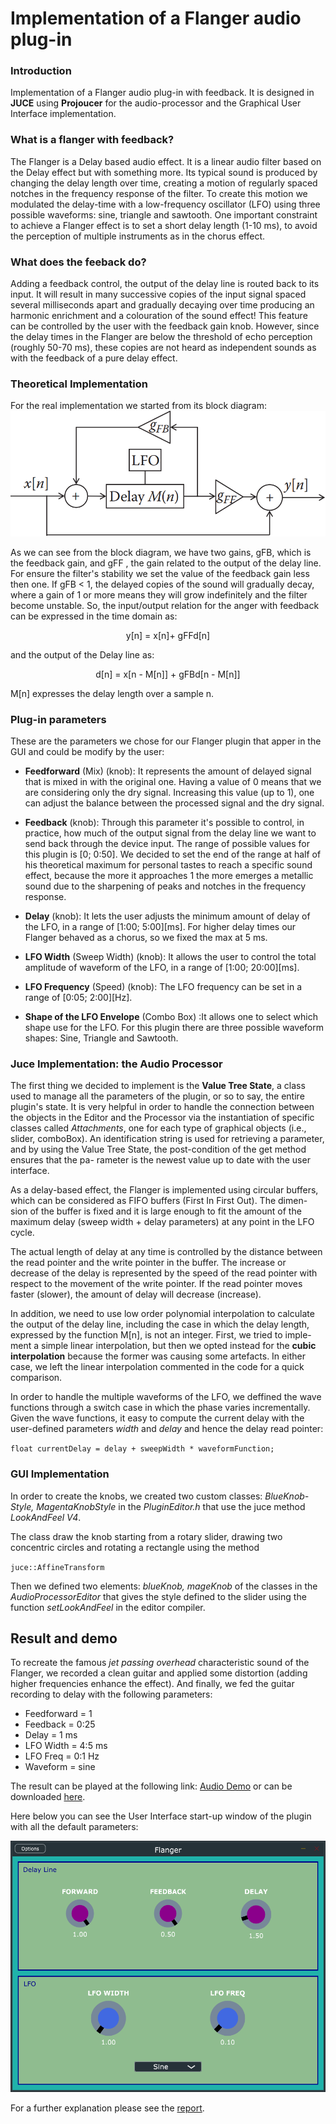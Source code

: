 # Implementation of a Flanger audio plug-in
### Introduction
Implementation of a Flanger audio plug-in with feedback. It is designed in **JUCE** using **Projoucer** for the audio-processor and the Graphical User Interface
implementation. 
### What is a flanger with feedback?
The Flanger is a Delay based audio effect. It is a linear audio filter based on the Delay effect but with something more. Its typical sound is produced by changing the delay length over time, creating a motion of regularly spaced
notches in the frequency response of the filter. To create this motion we modulated the delay-time with a low-frequency oscillator (LFO) using three possible waveforms: sine, triangle and sawtooth. 
One important constraint to achieve a Flanger effect is to set a short delay length (1-10 ms), to avoid the perception of multiple instruments as in the chorus effect.
### What does the feeback do?
Adding a feedback control, the output of the delay line is routed
back to its input. It will result in many successive copies of the input signal
spaced several milliseconds apart and gradually decaying over time producing
an harmonic enrichment and a colouration of the sound effect! This feature
can be controlled by the user with the feedback gain knob. However, since
the delay times in the Flanger are below the threshold of echo perception
(roughly 50-70 ms), these copies are not heard as independent sounds as
with the feedback of a pure delay effect.

### Theoretical Implementation
For the real implementation we started from its block diagram: 
![Flanger block diagram](https://github.com/EllDy96/CarlGang/blob/Homework2/Hw_2/report%20HW2/db_flanger.png)

As we can see from the block diagram, we have two gains, gFB, which is the
feedback gain, and gFF , the gain related to the output of the delay line. For
ensure the filter's stability we set the value of the feedback gain less then
one. If gFB < 1, the delayed copies of the sound will gradually decay, where
a gain of 1 or more means they will grow indefinitely and the filter become
unstable. So, the input/output relation for the 
anger with feedback can be
expressed in the time domain as:

<p align= center> y[n] = x[n]+ gFFd[n]

and the output of the Delay line as:
 
<p align= center>  d[n] = x[n - M[n]] + gFBd[n - M[n]] 

M[n] expresses the delay length over a sample n.

### Plug-in parameters
These are the parameters we chose for our Flanger plugin that apper in the GUI and could be modify by the user:
- **Feedforward** (Mix) (knob): It represents the amount of delayed signal that is mixed in with the
original one. Having a value of 0 means that we are considering only the
dry signal. Increasing this value (up to 1), one can adjust the balance
between the processed signal and the dry signal.

- **Feedback** (knob): Through this parameter it's possible to control, in practice, how much
of the output signal from the delay line we want to send back through
the device input. The range of possible values for this plugin is [0; 0:50].
We decided to set the end of the range at half of his theoretical maximum for personal tastes to reach a specific sound effect, because the
more it approaches 1 the more emerges a metallic sound due to the
sharpening of peaks and notches in the frequency response.
- **Delay** (knob): It lets the user adjusts the minimum amount of delay of the LFO, in a
range of [1:00; 5:00][ms]. For higher delay times our 
Flanger behaved as
a chorus, so we fixed the max at 5 ms.
- **LFO Width** (Sweep Width)  (knob): It allows the user to control the total amplitude of waveform of the
LFO, in a range of [1:00; 20:00][ms].
- **LFO Frequency** (Speed) (knob): The LFO frequency can be set in a range of [0:05; 2:00][Hz].
- **Shape of the LFO Envelope**  (Combo Box) :It allows one to select which shape use for the LFO. For this plugin there
are three possible waveform shapes: Sine, Triangle and Sawtooth.
### Juce Implementation: the Audio Processor
The first thing we decided to implement is the **Value Tree State**, a class used
to manage all the parameters of the plugin, or so to say, the entire plugin's
state. It is very helpful in order to handle the connection between the objects
in the Editor and the Processor via the instantiation of specific classes called
*Attachments*, one for each type of graphical objects (i.e., slider, comboBox).
An identification string is used for retrieving a parameter, and by using the
Value Tree State, the post-condition of the get method ensures that the pa-
rameter is the newest value up to date with the user interface.

As a delay-based effect, the  Flanger is implemented using circular buffers,
which can be considered as FIFO buffers (First In First Out). The dimen-
sion of the buffer is fixed and it is large enough to fit the amount of the
maximum delay (sweep width + delay parameters) at any point in the LFO cycle. 

The actual length of delay at any time is controlled by the distance
between the read pointer and the write pointer in the buffer. The increase
or decrease of the delay is represented by the speed of the read pointer with
respect to the movement of the write pointer. If the read pointer moves faster
(slower), the amount of delay will decrease (increase).

In addition, we need to use low order polynomial interpolation to calculate
the output of the delay line, including the case in which the delay length,
expressed by the function M[n], is not an integer. First, we tried to imple-
ment a simple linear interpolation, but then we opted instead for the **cubic
interpolation** because the former was causing some artefacts. 
In either case, we left the linear interpolation commented in the code for a quick comparison.

In order to handle the multiple waveforms of the LFO, we deffined the wave
functions through a switch case in which the phase varies incrementally.
Given the wave functions, it easy to compute the current delay with the
user-defined parameters *width* and *delay* and hence the delay read pointer:

`float currentDelay = delay + sweepWidth * waveformFunction;`

### GUI Implementation
In order to create the knobs, we created two custom classes: *BlueKnob-
Style, MagentaKnobStyle* in the *PluginEditor.h* that use the juce method
*LookAndFeel V4*. 

The class draw the knob starting from a rotary slider,
drawing two concentric circles and rotating a rectangle using the method

`juce::AffineTransform`

Then we defined two elements: *blueKnob, mageKnob* of the classes in the
*AudioProcessorEditor* that gives the style defined to the slider using the
function *setLookAndFeel* in the editor compiler.

## Result and demo 
To recreate the famous *jet passing overhead* characteristic sound of the
Flanger, we recorded a clean guitar and applied some distortion (adding higher
frequencies enhance the effect). And finally, we fed the guitar recording to
delay with the following parameters:
- Feedforward = 1
- Feedback = 0:25
- Delay = 1 ms
- LFO Width = 4:5 ms
- LFO Freq = 0:1 Hz
- Waveform = sine

The result can be played at the following link: [Audio Demo](https://polimi365-my.sharepoint.com/:u:/g/personal/10751438_polimi_it/ESSG1VdlCZVMsWpJDyI5JisBTeKSS_7I16fRfVOw2sIelg?e=JC0Wi9)
or can be downloaded [here](https://github.com/EllDy96/CarlGang/blob/Homework2/Hw_2/flangerAudioTest.mp3).

Here below you can see the User Interface  start-up window of the plugin with all the
default parameters:

![User Interface](https://github.com/EllDy96/CarlGang/blob/Homework2/Hw_2/report%20HW2/ui.png)

For a further explanation please see the [report](https://github.com/EllDy96/CarlGang/blob/Homework2/Hw_2/report%20HW2/HW2.pdf).
